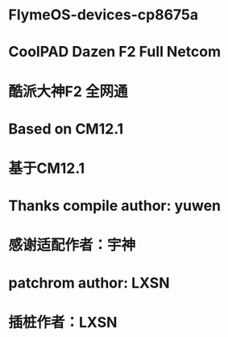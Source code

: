# FlymeOS-devices-cp8675a

# CoolPAD Dazen F2 Full Netcom

# 酷派大神F2 全网通

# Based on CM12.1

# 基于CM12.1

# Thanks compile author: yuwen

# 感谢适配作者：宇神

# patchrom author: LXSN

# 插桩作者：LXSN
